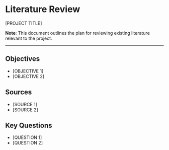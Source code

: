 # Literature Review

[PROJECT TITLE]

**Note**: This document outlines the plan for reviewing existing literature relevant to the project.

---

## Objectives

- [OBJECTIVE 1]
- [OBJECTIVE 2]

## Sources

- [SOURCE 1]
- [SOURCE 2]

## Key Questions

- [QUESTION 1]
- [QUESTION 2]
